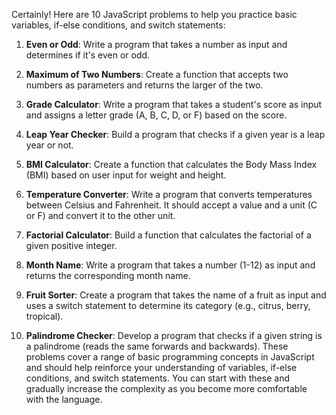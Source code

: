 Certainly! Here are 10 JavaScript problems to help you practice basic variables, if-else conditions, and switch statements:

1. **Even or Odd**: Write a program that takes a number as input and determines if it's even or odd. <script src="Chapter1/evenOrOdd.js">Solution</script>

2. **Maximum of Two Numbers**: Create a function that accepts two numbers as parameters and returns the larger of the two. <script src="Chapter1/maximumOfTwoNumbers.js">Solution</script>

3. **Grade Calculator**: Write a program that takes a student's score as input and assigns a letter grade (A, B, C, D, or F) based on the score. <script src="Chapter1/gradeCalculator.js">Solution</script>

4. **Leap Year Checker**: Build a program that checks if a given year is a leap year or not. <script src="Chapter1/leapYearChecker.js">Solution</script>

5. **BMI Calculator**: Create a function that calculates the Body Mass Index (BMI) based on user input for weight and height. <script src="Chapter1/BMICalculator.js">Solution</script>

6. **Temperature Converter**: Write a program that converts temperatures between Celsius and Fahrenheit. It should accept a value and a unit (C or F) and convert it to the other unit. <script src="Chapter1/temperatureCalculator.js">Solution</script>

7. **Factorial Calculator**: Build a function that calculates the factorial of a given positive integer. <script src="Chapter1/factorialCalculator.js">Solution</script>

8. **Month Name**: Write a program that takes a number (1-12) as input and returns the corresponding month name. <script src="Chapter1/monthName.js">Solution</script>

9. **Fruit Sorter**: Create a program that takes the name of a fruit as input and uses a switch statement to determine its category (e.g., citrus, berry, tropical). <script src="Chapter1/fruitSorter.js">Solution</script>

10. **Palindrome Checker**: Develop a program that checks if a given string is a palindrome (reads the same forwards and backwards). <script src="Chapter1/palindromeChecker.js">Solution</script>
These problems cover a range of basic programming concepts in JavaScript and should help reinforce your understanding of variables, if-else conditions, and switch statements. You can start with these and gradually increase the complexity as you become more comfortable with the language.
